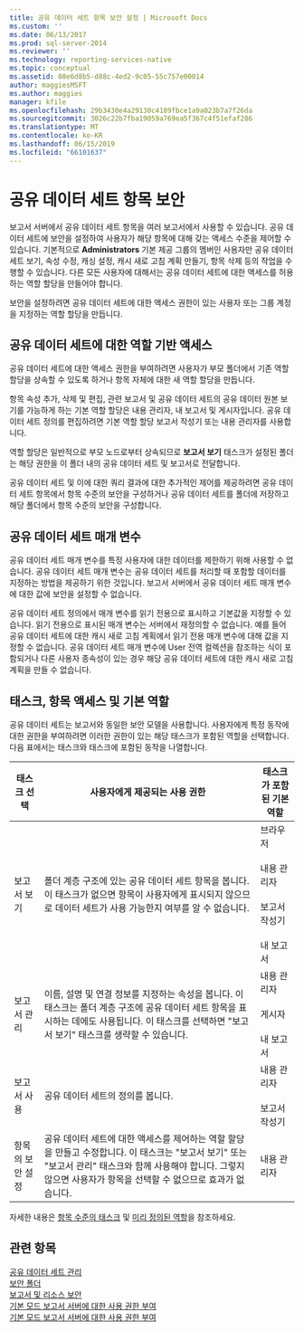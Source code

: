 ```yaml
---
title: 공유 데이터 세트 항목 보안 설정 | Microsoft Docs
ms.custom: ''
ms.date: 06/13/2017
ms.prod: sql-server-2014
ms.reviewer: ''
ms.technology: reporting-services-native
ms.topic: conceptual
ms.assetid: 08e6d8b5-d88c-4ed2-9c05-55c757e00014
author: maggiesMSFT
ms.author: maggies
manager: kfile
ms.openlocfilehash: 29b3430e4a29130c4189fbce1a9a023b7a7f26da
ms.sourcegitcommit: 3026c22b7fba19059a769ea5f367c4f51efaf286
ms.translationtype: MT
ms.contentlocale: ko-KR
ms.lasthandoff: 06/15/2019
ms.locfileid: "66101637"
---
```

# <a name="secure-shared-dataset-items"></a>공유 데이터 세트 항목 보안
  보고서 서버에서 공유 데이터 세트 항목을 여러 보고서에서 사용할 수 있습니다. 공유 데이터 세트에 보안을 설정하여 사용자가 해당 항목에 대해 갖는 액세스 수준을 제어할 수 있습니다. 기본적으로 **Administrators** 기본 제공 그룹의 멤버인 사용자만 공유 데이터 세트 보기, 속성 수정, 캐싱 설정, 캐시 새로 고침 계획 만들기, 항목 삭제 등의 작업을 수행할 수 있습니다. 다른 모든 사용자에 대해서는 공유 데이터 세트에 대한 액세스를 허용하는 역할 할당을 만들어야 합니다.  
  
 보안을 설정하려면 공유 데이터 세트에 대한 액세스 권한이 있는 사용자 또는 그룹 계정을 지정하는 역할 할당을 만듭니다.  
  
## <a name="role-based-access-to-shared-datasets"></a>공유 데이터 세트에 대한 역할 기반 액세스  
 공유 데이터 세트에 대한 액세스 권한을 부여하려면 사용자가 부모 폴더에서 기존 역할 할당을 상속할 수 있도록 하거나 항목 자체에 대한 새 역할 할당을 만듭니다.  
  
 항목 속성 추가, 삭제 및 편집, 관련 보고서 및 공유 데이터 세트의 공유 데이터 원본 보기를 가능하게 하는 기본 역할 할당은 내용 관리자, 내 보고서 및 게시자입니다. 공유 데이터 세트 정의를 편집하려면 기본 역할 할당 보고서 작성기 또는 내용 관리자를 사용합니다.  
  
 역할 할당은 일반적으로 부모 노드로부터 상속되므로 **보고서 보기** 태스크가 설정된 폴더는 해당 권한을 이 폴더 내의 공유 데이터 세트 및 보고서로 전달합니다.  
  
 공유 데이터 세트 및 이에 대한 쿼리 결과에 대한 추가적인 제어를 제공하려면 공유 데이터 세트 항목에서 항목 수준의 보안을 구성하거나 공유 데이터 세트를 폴더에 저장하고 해당 폴더에서 항목 수준의 보안을 구성합니다.  
  
## <a name="shared-dataset-parameters"></a>공유 데이터 세트 매개 변수  
 공유 데이터 세트 매개 변수를 특정 사용자에 대한 데이터를 제한하기 위해 사용할 수 없습니다. 공유 데이터 세트 매개 변수는 공유 데이터 세트를 처리할 때 포함할 데이터를 지정하는 방법을 제공하기 위한 것입니다. 보고서 서버에서 공유 데이터 세트 매개 변수에 대한 값에 보안을 설정할 수 없습니다.  
  
 공유 데이터 세트 정의에서 매개 변수를 읽기 전용으로 표시하고 기본값을 지정할 수 있습니다. 읽기 전용으로 표시된 매개 변수는 서버에서 재정의할 수 없습니다. 예를 들어 공유 데이터 세트에 대한 캐시 새로 고침 계획에서 읽기 전용 매개 변수에 대해 값을 지정할 수 없습니다. 공유 데이터 세트 매개 변수에 User 전역 컬렉션을 참조하는 식이 포함되거나 다른 사용자 종속성이 있는 경우 해당 공유 데이터 세트에 대한 캐시 새로 고침 계획을 만들 수 없습니다.  
  
## <a name="tasks-access-to-items-and-default-roles"></a>태스크, 항목 액세스 및 기본 역할  
 공유 데이터 세트는 보고서와 동일한 보안 모델을 사용합니다. 사용자에게 특정 동작에 대한 권한을 부여하려면 이러한 권한이 있는 해당 태스크가 포함된 역할을 선택합니다. 다음 표에서는 태스크와 태스크에 포함된 동작을 나열합니다.  
  
|태스크 선택|사용자에게 제공되는 사용 권한|태스크가 포함된 기본 역할|  
|----------------------|---------------------------------|-----------------------------------------|  
|보고서 보기|폴더 계층 구조에 있는 공유 데이터 세트 항목을 봅니다. 이 태스크가 없으면 항목이 사용자에게 표시되지 않으므로 데이터 세트가 사용 가능한지 여부를 알 수 없습니다.|브라우저<br /><br /> 내용 관리자<br /><br /> 보고서 작성기<br /><br /> 내 보고서|  
|보고서 관리|이름, 설명 및 연결 정보를 지정하는 속성을 봅니다. 이 태스크는 폴더 계층 구조에 공유 데이터 세트 항목을 표시하는 데에도 사용됩니다. 이 태스크를 선택하면 "보고서 보기" 태스크를 생략할 수 있습니다.|내용 관리자<br /><br /> 게시자<br /><br /> 내 보고서|  
|보고서 사용|공유 데이터 세트의 정의를 봅니다.|내용 관리자<br /><br /> 보고서 작성기|  
|항목의 보안 설정|공유 데이터 세트에 대한 액세스를 제어하는 역할 할당을 만들고 수정합니다. 이 태스크는 "보고서 보기" 또는 "보고서 관리" 태스크와 함께 사용해야 합니다. 그렇지 않으면 사용자가 항목을 선택할 수 없으므로 효과가 없습니다.|내용 관리자|  
  
 자세한 내용은 [항목 수준의 태스크](tasks-and-permissions-item-level-tasks.md) 및 [미리 정의된 역할](role-definitions-predefined-roles.md)을 참조하세요.  
  
## <a name="see-also"></a>관련 항목  
 [공유 데이터 세트 관리](../report-data/manage-shared-datasets.md)   
 [보안 폴더](secure-folders.md)   
 [보고서 및 리소스 보안](secure-reports-and-resources.md)   
 [기본 모드 보고서 서버에 대한 사용 권한 부여](granting-permissions-on-a-native-mode-report-server.md)   
 [기본 모드 보고서 서버에 대한 사용 권한 부여](granting-permissions-on-a-native-mode-report-server.md)  
  
  
